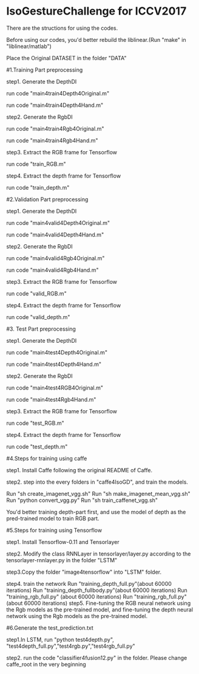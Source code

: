# IsoGestureChallenge for ICCV2017
There are the structions for using the codes.

Before using our codes, you'd better rebuild the liblinear.(Run "make" in "liblinear/matlab")

Place the Original DATASET in the folder "DATA"
 
#1.Training Part preprocessing

step1. Generate the DepthDI

run code "main4train4Depth4Original.m" 

run code "main4train4Depth4Hand.m" 

step2. Generate the RgbDI

run code "main4train4Rgb4Original.m" 

run code "main4train4Rgb4Hand.m" 

step3. Extract the RGB frame for Tensorflow

run code "train_RGB.m" 

step4. Extract the depth frame for Tensorflow

run code "train_depth.m" 

#2.Validation Part preprocessing

step1. Generate the DepthDI

run code "main4valid4Depth4Original.m" 

run code "main4valid4Depth4Hand.m" 

step2. Generate the RgbDI

run code "main4valid4Rgb4Original.m" 

run code "main4valid4Rgb4Hand.m" 

step3. Extract the RGB frame for Tensorflow

run code "valid_RGB.m" 

step4. Extract the depth frame for Tensorflow

run code "valid_depth.m" 

#3. Test Part preprocessing

step1. Generate the DepthDI

run code "main4test4Depth4Original.m" 

run code "main4test4Depth4Hand.m" 

step2. Generate the RgbDI

run code "main4test4RGB4Original.m" 

run code "main4test4Rgb4Hand.m" 

step3. Extract the RGB frame for Tensorflow

run code "test_RGB.m" 

step4. Extract the depth frame for Tensorflow

run code "test_depth.m" 

#4.Steps for training using caffe

step1. Install Caffe following the original README of Caffe.


step2. step into the every folders in "caffe4IsoGD", and train the models.

 Run "sh create_imagenet_vgg.sh"
 Run "sh make_imagenet_mean_vgg.sh"
 Run "python convert_vgg.py"
 Run "sh train_caffenet_vgg.sh"

You'd better training depth-part first, and use the model of depth as the pred-trained model to train RGB part.

#5.Steps for training using Tensorflow

step1. Install Tensorflow-0.11 and Tensorlayer

step2. Modify the class RNNLayer in tensorlayer/layer.py according to the tensorlayer-rnnlayer.py in the folder "LSTM"

step3.Copy the folder "image4tensorflow" into "LSTM" folder.

step4. train the network
       Run "training_depth_full.py"(about 60000 iterations)
       Run "training_depth_fullbody.py"(about 60000 iterations)
       Run "training_rgb_full.py" (about 60000 iterations)
       Run "training_rgb_full.py"(about 60000 iterations)
step5. Fine-tuning the RGB neural network using the Rgb models as the pre-trained model, and  fine-tuning the depth neural network using the Rgb models as the pre-trained model.

#6.Generate the test_prediction.txt

step1.In LSTM, run "python test4depth.py", "test4depth_full.py","test4rgb.py","test4rgb_full.py"

step2. run the code "classifier4fusion12.py" in the folder. Please change caffe_root in the very beginning 


